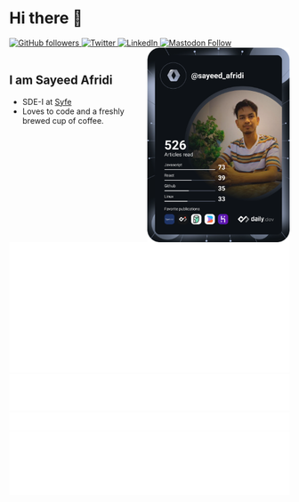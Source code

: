 # Hi there 👋

<div align="left">
  <a href="#">
    <img alt="GitHub followers" src="https://img.shields.io/github/followers/SayeedAfridi?color=red&label=Followers&logo=github&style=flat-square" />
  </a>
  
  <a href="https://twitter.com/SayeedAfridi">
    <img
      src="https://img.shields.io/twitter/follow/SayeedAfridi?label=Twitter&logo=twitter&style=flat-square&color=1da1f2&logoColor=ffffff"
      alt="Twitter"
    />
  </a>
  
  <a href="https://www.linkedin.com/in/abu-sayeed-afridi/" target="_blank">
    <img
      src="https://img.shields.io/static/v1?logo=linkedin&style=flat-square&color=0072b1&label=LinkedIn&message=%E2%98%86"
      alt="LinkedIn"
    />
  </a>
  
  <a href="https://mastodon.social/@sayeedafridi">
    <img 
       alt="Mastodon Follow" 
       src="https://img.shields.io/mastodon/follow/110124397001008764?color=%23535CF4&domain=https%3A%2F%2Fmastodon.social&label=Mastodon&logo=mastodon&logoColor=%23ffffff&style=flat-square" 
     />
  </a>

  <a href="https://api.daily.dev/get?r=sayeed_afridi" target="_blank">
    <img
      width="256"
      align="right"
      src="https://raw.githubusercontent.com/SayeedAfridi/SayeedAfridi/devcard/devcard.svg"
      alt="Sayeed Afridi's Dev Card"
    />
  </a>
</div>

<br />

## I am Sayeed Afridi

- SDE-I at [Syfe](https://syfe.com)
- Loves to code and a freshly brewed cup of coffee.

![Metrics](https://raw.githubusercontent.com/SayeedAfridi/SayeedAfridi/github-metrics/github-metrics.svg)
![Most used languages](https://raw.githubusercontent.com/SayeedAfridi/SayeedAfridi/github-metrics/language.svg)
![Notable contributions](https://raw.githubusercontent.com/SayeedAfridi/SayeedAfridi/github-metrics/notable.svg)
![Achievements](https://raw.githubusercontent.com/SayeedAfridi/SayeedAfridi/github-metrics/achievements.svg)
